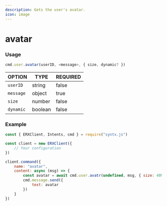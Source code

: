 ```yaml
---
description: Gets the user's avatar.
icon: image
---
```


# avatar

### Usage

```javascript
cmd.user.avatar(userID, <message>, { size, dynamic? })
```



| OPTION    | TYPE    | REQUIRED |
| --------- | ------- | -------- |
| `userID`  | string  | false    |
| `message` | object  | true     |
| `size`    | number  | false    |
| `dynamic` | boolean | false    |

### Example

```javascript
const { ERXClient, Intents, cmd } = require("syntx.js")

const client = new ERXClient({
    // Your configuration
})

client.command({
    name: "avatar",
    content: async (msg) => {
        const avatar = await cmd.user.avatr(undefined, msg, { size: 4096 })
        cmd.message.send({
            text: avatar
        })
    }
})
```
